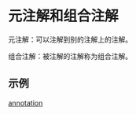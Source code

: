 # 元注解和组合注解

元注解：可以注解到别的注解上的注解。

组合注解：被注解的注解称为组合注解。

## 示例

[ annotation ](../spring-config/src/main/java/com/xc/spring/config/anno)

